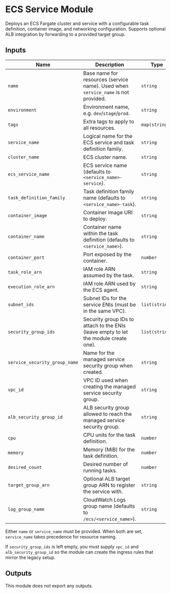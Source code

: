 # ECS Service Module

Deploys an ECS Fargate cluster and service with a configurable task definition, container image, and networking configuration. Supports optional ALB integration by forwarding to a provided target group.

## Inputs

| Name | Description | Type | Default | Required |
|------|-------------|------|---------|----------|
| `name` | Base name for resources (service name). Used when `service_name` is not provided. | `string` | `null` | conditionally |
| `environment` | Environment name, e.g. `dev`/`stage`/`prod`. | `string` | `"prod"` | no |
| `tags` | Extra tags to apply to all resources. | `map(string)` | `{}` | no |
| `service_name` | Logical name for the ECS service and task definition family. | `string` | n/a | yes |
| `cluster_name` | ECS cluster name. | `string` | n/a | yes |
| `ecs_service_name` | ECS service name (defaults to `<service_name>-service`). | `string` | `null` | no |
| `task_definition_family` | Task definition family name (defaults to `<service_name>-task`). | `string` | `null` | no |
| `container_image` | Container image URI to deploy. | `string` | n/a | yes |
| `container_name` | Container name within the task definition (defaults to `<service_name>`). | `string` | `null` | no |
| `container_port` | Port exposed by the container. | `number` | `8080` | no |
| `task_role_arn` | IAM role ARN assumed by the task. | `string` | n/a | yes |
| `execution_role_arn` | IAM role ARN used by the ECS agent. | `string` | n/a | yes |
| `subnet_ids` | Subnet IDs for the service ENIs (must be in the same VPC). | `list(string)` | n/a | yes |
| `security_group_ids` | Security group IDs to attach to the ENIs (leave empty to let the module create one). | `list(string)` | `[]` | no |
| `service_security_group_name` | Name for the managed service security group when created. | `string` | `null` | no |
| `vpc_id` | VPC ID used when creating the managed service security group. | `string` | `null` | conditionally |
| `alb_security_group_id` | ALB security group allowed to reach the managed service security group. | `string` | `null` | conditionally |
| `cpu` | CPU units for the task definition. | `number` | `256` | no |
| `memory` | Memory (MiB) for the task definition. | `number` | `512` | no |
| `desired_count` | Desired number of running tasks. | `number` | `1` | no |
| `target_group_arn` | Optional ALB target group ARN to register the service with. | `string` | `null` | no |
| `log_group_name` | CloudWatch Logs group name (defaults to `/ecs/<service_name>`). | `string` | `null` | no |

Either `name` or `service_name` must be provided. When both are set, `service_name` takes precedence for resource naming.

If `security_group_ids` is left empty, you must supply `vpc_id` and `alb_security_group_id` so the module can create the ingress rules that mirror the legacy setup.

## Outputs

This module does not export any outputs.
